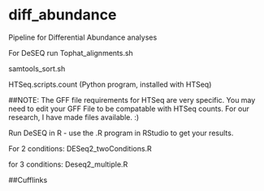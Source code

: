 # diff_abundance
Pipeline for Differential Abundance analyses

For DeSEQ
run 
Tophat_alignments.sh

samtools_sort.sh

HTSeq.scripts.count (Python program, installed with HTSeq)

##NOTE: The GFF file requirements for HTSeq are very specific. You may need to edit your GFF File to be compatable with HTSeq counts. 
For our research, I have made files available. :) 

Run DeSEQ in R - use the .R program in RStudio to get your results. 

For 2 conditions: DESeq2_twoConditions.R

for 3 conditions: Deseq2_multiple.R

##Cufflinks

